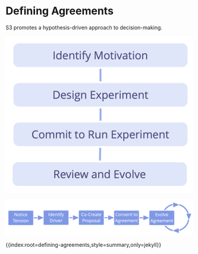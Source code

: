 # Defining Agreements

S3 promotes a hypothesis-driven approach to decision-making.

![Any agreement or decision can be viewed as an experiment.](img/evolution/experiments.png)


![The Life-Cycle of an Agreement](img/evolution/agreement-lifecycle-long.png)

{{index:root=defining-agreements,style=summary,only=jekyll}}
